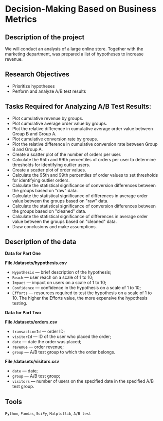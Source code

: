 # Decision-Making Based on Business Metrics

## Description of the project  
We will conduct an analysis of a large online store. Together with the marketing department, was prepared a list of hypotheses to increase revenue.  

## Research Objectives  
- Prioritize hypotheses  
- Perform and analyze A/B test results  

## Tasks Required for Analyzing A/B Test Results:  
- Plot cumulative revenue by groups.  
- Plot cumulative average order value by groups.  
- Plot the relative difference in cumulative average order value between Group B and Group A.  
- Plot cumulative conversion rate by groups.  
- Plot the relative difference in cumulative conversion rate between Group B and Group A.  
- Create a scatter plot of the number of orders per user.  
- Calculate the 95th and 99th percentiles of orders per user to determine thresholds for identifying outlier users.  
- Create a scatter plot of order values.  
- Calculate the 95th and 99th percentiles of order values to set thresholds for identifying outlier orders.  
- Calculate the statistical significance of conversion differences between the groups based on "raw" data.  
- Calculate the statistical significance of differences in average order value between the groups based on "raw" data.  
- Calculate the statistical significance of conversion differences between the groups based on "cleaned" data.  
- Calculate the statistical significance of differences in average order value between the groups based on "cleaned" data.  
- Draw conclusions and make assumptions.

## Description of the data
**Data for Part One**  

**File /datasets/hypothesis.csv**  
- `Hypothesis` — brief description of the hypothesis;  
- `Reach` — user reach on a scale of 1 to 10;  
- `Impact` — impact on users on a scale of 1 to 10;  
- `Confidence` — confidence in the hypothesis on a scale of 1 to 10;  
- `Efforts` — resources required to test the hypothesis on a scale of 1 to 10. The higher the Efforts value, the more expensive the hypothesis testing.  

**Data for Part Two**  

**File /datasets/orders.csv**  
- `transactionId` — order ID;  
- `visitorId` — ID of the user who placed the order;  
- `date` — date the order was placed;  
- `revenue` — order revenue;  
- `group` — A/B test group to which the order belongs.  

**File /datasets/visitors.csv**  
- `date` — date;  
- `group` — A/B test group;  
- `visitors` — number of users on the specified date in the specified A/B test group.

## Tools
`Python`, `Pandas`, `SciPy`, `Matplotlib`, `A/B test` 


